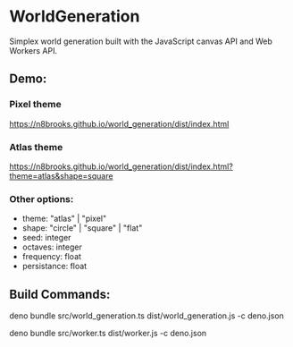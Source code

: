 # WorldGeneration

Simplex world generation built with the JavaScript canvas API and Web Workers
API.

## Demo:

### Pixel theme

https://n8brooks.github.io/world_generation/dist/index.html

### Atlas theme

https://n8brooks.github.io/world_generation/dist/index.html?theme=atlas&shape=square

### Other options:

- theme: "atlas" | "pixel"
- shape: "circle" | "square" | "flat"
- seed: integer
- octaves: integer
- frequency: float
- persistance: float

## Build Commands:

deno bundle src/world_generation.ts dist/world_generation.js -c deno.json

deno bundle src/worker.ts dist/worker.js -c deno.json
